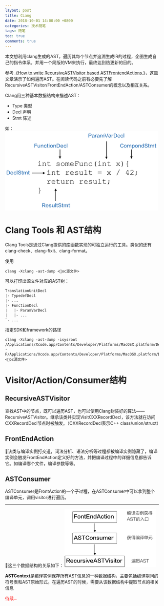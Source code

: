 ```yaml
---
layout: post
title: CLang
date: 2018-10-01 14:00:00 +0800
categories: 技术随笔
tags: 随笔
toc: true
comments: true
---
```


本文想利用clang生成的AST，遍历其每个节点并追溯生成IR的过程，企图生成自己的指令体系，并用一个简版的VM来执行，最终达到热更新的目的。

<!-- more -->

参考[《How to write RecursiveASTVisitor based ASTFrontendActions.》](http://clang.llvm.org/docs/RAVFrontendAction.html)，这篇文章演示了如何遍历AST。在阅读代码之前有必要先了解RecursiveASTVisitor/FrontEndAction/ASTConsumer的概念以及相互关系。

Clang用三种基本数据结构来描述AST：
- Type 类型
- Decl 声明
- Stmt 陈述

如：
![](1001CLang/img01.png)

# Clang Tools 和 AST结构
Clang Tools是通过Clang提供的库函数实现的可独立运行的工具。类似的还有clang-check、clang-fixit、clang-format。

使用
``` shell
clang -Xclang -ast-dump <oc源文件>
```
可以打印出源文件对应的AST树：
```
TranslationUnitDecl
|- TypedefDecl
|- ...
|- FunctionDecl
|   |- ParamVarDecl
|   |- ...
`- ...
```

指定SDK和framework的路径
``` shell
clang -Xclang -ast-dump -isysroot /Applications/Xcode.app/Contents/Developer/Platforms/MacOSX.platform/Developer/SDKs/MacOSX10.14.sdk -F/Applications/Xcode.app/Contents/Developer/Platforms/MacOSX.platform/Developer/SDKs/MacOSX.sdk/System/Library/Frameworks <oc源文件>
```

# Visitor/Action/Consumer结构

## RecursiveASTVisitor
查找AST中的节点，既可以遍历AST，也可以使用Clang封装好的算法——RecursiveASTVisitor。继承该类并实现VisitCXXRecordDecl，该方法就在访问CXXRecordDecl节点时被触发。（CXXRecordDecl表示C++ class/union/struct）

## FrontEndAction
该类与编译实例打交道，词法分析、语法分析等过程都被编译实例隐藏了，编译实例会触发FrontEndAction定义好的方法，并把编译过程中的详细信息都告诉它。如编译哪个文件，编译参数等等。

## ASTConsumer
ASTConsumer是FrontAction的一个子过程，在ASTConsumer中可以拿到整个编译单元，调用visitor进行遍历。

------

这三个数据结构的关系如下：
![](1001CLang/img02.png)

**ASTContext**是编译实例保存所有AST信息的一种数据结构，主要包括编译期间的符号表和AST原始形式。在遍历AST的时候，需要从该数据结构中提取节点的相关信息


<font color=red>待续...</font>